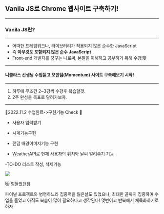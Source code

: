 ## Vanila JS로 Chrome 웹사이트 구축하기!
---
### Vanila JS란?
---
- 어떠한 프레임워크나, 라이브러리가 적용되지 않은 순수한 JavaScript
- 즉 **아무것도 포함되지 않은 순수 JavaScript**
- Front-end 개발자를 꿈꾸는 나로써, 본질을 이해하고 공부하기 위해 수강!햣
---
#### 니콜라스 선생님 수업듣고 모멘텀(Momentum) 사이트 구축해보기 시작! 
---
1. 하루에 무조건 2~3강씩 수강후 복습할것.
2. 2주 완성을 목표로 달려가보자.
---

👹2022.11.2 수업완료->구현기능 Check 👹

- 사용자 입력받기

- 시계기능구현

- 랜덤 배경이미지기능 구현

- WeatherAPI로 현재 사용자의 위치와 날씨 알려주기 기능

-TO-DO 리스트 작성, 삭제기능

![](2022-11-02-22-50-57.png)


😿 힘들었던점

파이널 프로젝트와 병행하느라 집중력을 잃은날도 있었으나, 최대한 끝까지 집중하여 수업을 들었고 아직도 복습이 많이 필요하다고 생각된다! 몇번이고 반복해서 체득화하기로 하자


